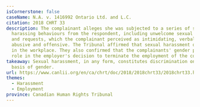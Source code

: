 ```yaml
---
isCornerstone: false
caseName: N.A. v. 1416992 Ontario Ltd. and L.C.
citation: 2018 CHRT 33
description: The complainant alleges she was subjected to a series of sexually
  harassing behaviours from the respondent, including unwelcome sexual comments
  and requests, which the complainant perceived as intimidating, verbally
  abusive and offensive. The Tribunal affirmed that sexual harassment occurred
  in the workplace. They also confirmed that the complainants' gender played a
  role in the employer's decision to terminate the employment of the complainant
takeaway: Sexual harassment, in any form, constitutes discrimination on the
  basis of gender.
url: https://www.canlii.org/en/ca/chrt/doc/2018/2018chrt33/2018chrt33.html?searchUrlHash=AAAAAQAiZ2VuZGVyIGlkZW50aXR5LCBnZW5kZXIgZXhwcmVzc2lvbgAAAAAB&resultIndex=35
themes:
  - Harassment
  - Employment
province: Canadian Human Rights Tribunal
---
```


